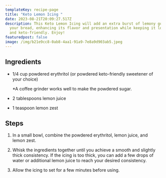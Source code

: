 ```yaml
---
templateKey: recipe-page
title: "Keto Lemon Icing "
date: 2023-08-21T20:09:27.517Z
description: This Keto Lemon Icing will add an extra burst of lemony goodness to
  your bread, enhancing its flavor and presentation while keeping it low-carb
  and keto-friendly. Enjoy!
featuredpost: false
image: /img/b21e9cc8-0ab8-4aa1-91a9-7e8a9d903ab5.jpeg
---
```

## **Ingredients**

* 1/4 cup powdered erythritol (or powdered keto-friendly sweetener of your choice)

  \*A coffee grinder works well to make the powdered sugar. 
* 2 tablespoons lemon juice
* 1 teaspoon lemon zest

## **Steps**

1. In a small bowl, combine the powdered erythritol, lemon juice, and lemon zest.

2. Whisk the ingredients together until you achieve a smooth and slightly thick consistency. If the icing is too thick, you can add a few drops of water or additional lemon juice to reach your desired consistency.

3. Allow the icing to set for a few minutes before using.
